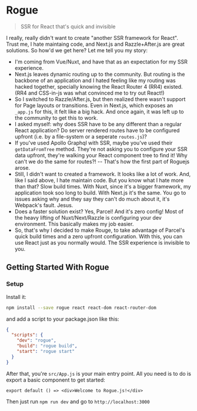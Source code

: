# Rogue

> SSR for React that's quick and invisible

I really, really didn't want to create "another SSR framework for React". Trust me, I hate maintaing code, and Next.js and Razzle+After.js are great solutions. So how'd we get here? Let me tell you my story:

  - I'm coming from Vue/Nuxt, and have that as an expectation for my SSR experience.
  - Next.js leaves dynamic routing up to the community. But routing is the backbone of an application and I hated feeling like my routing was hacked together, specially knowing the React Router 4 (RR4) existed. (RR4 and CSS-in-js was what convinced me to try out React!)
  - So I switched to Razzle/After.js, but then realized there wasn't support for Page layouts or transitions. Even in Next.js, which exposes an `_app.js` for this, it felt like a big hack. And once again, it was left up to the community to get this to work.
  - I asked myself: why does SSR have to be any different than a regular React application? Do server rendered routes have to be configured upfront (i.e. by a file-system or a seperate `routes.js`)?
  - If you've used Apollo Graphql with SSR, maybe you've used their `getDataFromTree` method. They're not asking you to configure your SSR data upfront, they're walking your React component tree to find it! Why can't we do the same for routes?! -- That's how the first part of Roguejs arose.
  - Still, I didn't want to created a framework. It looks like a lot of work. And, like I said above, I hate maintain code. But you know what I hate more than that? Slow build times. With Nuxt, since it's a bigger framework, my application took soo long to build. With Next.js it's the same. You go to issues asking why and they say they can't do much about it, it's Webpack's fault. Jesus.
  - Does a faster solution exist? Yes, Parcel! And it's zero config! Most of the heavy lifting of Nuxt/Next/Razzle is configuring your dev environment. This basically makes my job easier.
  - So, that's why I decided to make Rouge, to take advantage of Parcel's quick build times and a zero upfront configuration. With this, you can use React just as you normally would. The SSR experience is invisible to you.

## Getting Started With Rogue

### Setup

Install it:

```bash
npm install --save rogue react react-dom react-router-dom
```

and add a script to your package.json like this:

```json
{
  "scripts": {
    "dev": "rogue",
    "build": "rogue build",
    "start": "rogue start"
  }
}
```

After that, you're `src/App.js` is your main entry point. All you need is to do is export a basic component to get started:

```
export default () => <div>Welcome to Rogue.js!</div>

```

Then just run `npm run dev` and go to `http://localhost:3000`


